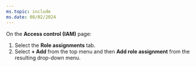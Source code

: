 ```yaml
---
ms.topic: include
ms.date: 08/02/2024
---
```

On the **Access control (IAM)** page:

1. Select the **Role assignments** tab.
1. Select **+ Add** from the top menu and then **Add role assignment** from the resulting drop-down menu.
